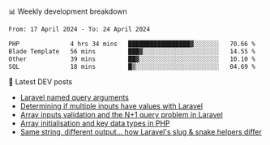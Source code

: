 📊 Weekly development breakdown
<!--START_SECTION:waka-->

```txt
From: 17 April 2024 - To: 24 April 2024

PHP              4 hrs 34 mins   █████████████████▓░░░░░░░   70.66 %
Blade Template   56 mins         ███▓░░░░░░░░░░░░░░░░░░░░░   14.55 %
Other            39 mins         ██▓░░░░░░░░░░░░░░░░░░░░░░   10.10 %
SQL              18 mins         █▒░░░░░░░░░░░░░░░░░░░░░░░   04.69 %
```

<!--END_SECTION:waka-->

📕 Latest DEV posts
<!-- BLOG-POST-LIST:START -->
- [Laravel named query arguments](https://dev.to/michaelvickersuk/laravel-named-query-arguments-28kd)
- [Determining if multiple inputs have values with Laravel](https://dev.to/michaelvickersuk/determining-if-multiple-inputs-have-values-with-laravel-km6)
- [Array inputs validation and the N+1 query problem in Laravel](https://dev.to/michaelvickersuk/array-inputs-validation-and-the-n1-query-problem-in-laravel-2agb)
- [Array initialisation and key data types in PHP](https://dev.to/michaelvickersuk/array-initialisation-and-key-data-types-in-php-1e5b)
- [Same string, different output... how Laravel&#39;s slug &amp; snake helpers differ](https://dev.to/michaelvickersuk/same-string-different-output-how-laravels-slug-snake-helpers-differ-1ccj)
<!-- BLOG-POST-LIST:END -->
